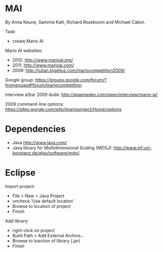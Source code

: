 MAI
===
By Anna Keune, Sammie Katt, Richard Rozeboom and Michael Cabot.

Task:
- create Mario AI

Mario AI websites: 
- 2012: http://www.marioai.org/
- 2011: http://www.marioai.com/
- 2009: http://julian.togelius.com/mariocompetition2009/

Google group: https://groups.google.com/forum/?fromgroups#!forum/mariocompetition

interview aStar 2009 dude: http://aigamedev.com/open/interview/mario-ai/

2009 command-line options: https://sites.google.com/site/imarioproject/Home/options

Dependencies
===
- Java http://www.java.com/
- Java library for Multidimensional Scaling (MDSJ): http://www.inf.uni-konstanz.de/algo/software/mdsj/

Eclipse
===
Import project:
- File > New > Java Project
- uncheck 'Use default location'
- Browse to location of project
- Finish

Add library:
- right-click on project
- Build Path > Add External Archive...
- Browse to loaction of library (.jar)
- Finish
